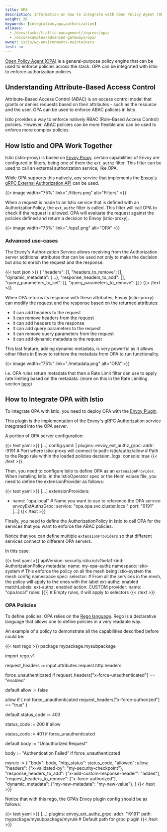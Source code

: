 ```yaml
---
title: OPA
description: Information on how to integrate with Open Policy Agent (OPA).
weight: 20
keywords: [integration,opa,authorization]
aliases:
  - /docs/tasks/traffic-management/ingress/opa/
  - /docs/examples/advanced-gateways/opa/
owner: istio/wg-environments-maintainers
test: no
---
```


[Open Policy Agent (OPA)](https://www.openpolicyagent.org/) is a general-purpose policy engine that can be used to enforce policies across the stack. OPA can be integrated with Istio to enforce authorization policies.

## Understanding Attribute-Based Access Control

Attribute-Based Access Control (ABAC) is an access control model that grants or denies requests based on their attributes - such as the resource and the user. OPA can be used to enforce ABAC policies in Istio.

Istio provides a way to enforce natively RBAC (Role-Based Access Control) policies. However, ABAC policies can be more flexible and can be used to enforce more complex policies.

## How Istio and OPA Work Together

Istio (istio-proxy) is based on [Envoy Proxy](https://www.envoyproxy.io/). certain capabilities of Envoy are configured in filters, being one of them the `ext_authz` filter. This filter can be used to call an external authorization service, like OPA.

While OPA supports this natively, any service that implements the [Envoy's gRPC External Authorization API](https://www.envoyproxy.io/docs/envoy/latest/api-v3/service/auth/v3/external_auth.proto) can be used.

{{< image width="75%"
    link="./filters.png"
    alt="Filters"
    >}}


When a request is made to an Istio service that is defined with an AuthorizationPolicy, the `ext_authz` filter is called. This filter will call OPA to check if the request is allowed. OPA will evaluate the request against the policies defined and return a decision to Envoy (istio-proxy).

{{< image width="75%"
    link="./opa1.png"
    alt="OPA"
    >}}

### Advanced use-cases

The Envoy's Authorization Service allows receiving from the Authorization server additional attributes that can be used not only to make the decision but also to enrich the request and the response.

{{< text json >}}
{
  "headers": [],
  "headers_to_remove": [],
  "dynamic_metadata": {...},
  "response_headers_to_add": [],
  "query_parameters_to_set": [],
  "query_parameters_to_remove": []
}
{{< /text >}}

When OPA returns its response with these attributes, Envoy (istio-proxy) can modify the request and the response based on the returned attributes:

- It can add headers to the request
- It can remove headers from the request
- It can add headers to the response
- It can add query parameters to the request
- It can remove query parameters from the request
- It can add dynamic metadata to the request

This last feature, adding dynamic metadata, is very powerful as it allows other filters in Envoy to retrieve the metadata from OPA to run functionality.

{{< image width="75%"
    link="./metadata.png"
    alt="OPA"
    >}}

i.e. OPA rules return metadata that then a Rate Limit filter can use to apply rate limiting based on the metadata. (more on this in the Rate Limiting section [here](https://www.envoyproxy.io/docs/envoy/latest/configuration/http/http_filters/rate_limit_filter#example-3))

## How to Integrate OPA with Istio

To integrate OPA with Istio, you need to deploy OPA with the [Envoy Plugin](https://www.openpolicyagent.org/docs/latest/envoy-tutorial-istio/).

This plugin is the implementation of the Envoy's gRPC Authorization service integrated into the OPA server.

A portion of OPA server configuration:

{{< text yaml >}}
[...]
config.yaml: |
  plugins:
    envoy_ext_authz_grpc:
      addr: :9191 # Port where istio-proxy will connect to
      path: istio/authz/allow # Path to the Rego rule within the loaded policies
  decision_logs:
    console: true
{{< /text >}}

Then, you need to configure Istio to define OPA as an `extensionProvider`. When installing Istio, in the IstioOperator spec or the Helm values file, you need to define the extensionProvider as follows:

{{< text yaml >}}
[...]
extensionProviders:
- name: "opa.local" # Name you want to use to reference the OPA service
  envoyExtAuthzGrpc:
    service: "opa.opa.svc.cluster.local"
    port: "9191"
[...]
{{< /text >}}

Finally, you need to define the AuthorizationPolicy in Istio to call OPA for the services that you want to enforce the ABAC policies.

Notice that you can define multiple `extensionProviders` so that different services connect to different OPA servers.

In this case:

{{< text yaml >}}
apiVersion: security.istio.io/v1beta1
kind: AuthorizationPolicy
metadata:
  name: my-opa-authz
  namespace: istio-system # This enforce the policy on all the mesh being istio-system the mesh config namespace
spec:
  selector: # From all the services in the mesh, the policy will apply to the ones with the label ext-authz: enabled
    matchLabels:
      ext-authz: enabled
  action: CUSTOM
  provider:
    name: "opa.local"
  rules: [{}] # Empty rules, it will apply to selectors
{{< /text >}}

### OPA Policies

To define policies, OPA relies on the [Rego language](https://www.openpolicyagent.org/docs/latest/policy-language/). Rego is a declarative language that allows one to define policies in a very readable way.

An example of a policy to demonstrate all the capabilities described before could be:

{{< text rego >}}
package mypackage.mysubpackage

import rego.v1

request_headers := input.attributes.request.http.headers

force_unauthenticated if request_headers["x-force-unauthenticated"] == "enabled"

default allow := false

allow if {
  not force_unauthenticated
  request_headers["x-force-authorized"] == "true"
}

default status_code := 403

status_code := 200 if allow

status_code := 401 if force_unauthenticated

default body := "Unauthorized Request"

body := "Authentication Failed" if force_unauthenticated

myrule := {
  "body": body,
  "http_status": status_code,
  "allowed": allow,
  "headers": {"x-validated-by": "my-security-checkpoint"},
  "response_headers_to_add": {"x-add-custom-response-header": "added"},
  "request_headers_to_remove": ["x-force-authorized"],
  "dynamic_metadata": {"my-new-metadata": "my-new-value"},
}
{{< /text >}}

Notice that with this rego, the OPA’s Envoy plugin config should be as follows:

{{< text yaml >}}
[...]
plugins:
  envoy_ext_authz_grpc:
    addr: ":9191"
    path: mypackage/mysubpackage/myrule # Default path for grpc plugin
{{< /text >}}
